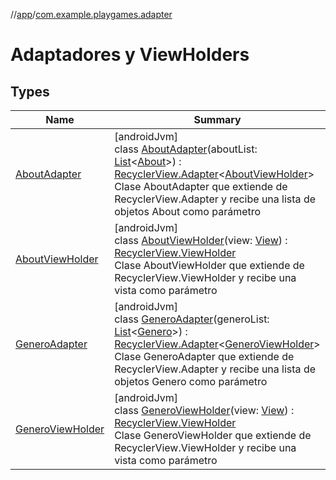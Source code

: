//[app](../../index.md)/[com.example.playgames.adapter](index.md)

# Adaptadores y ViewHolders

## Types

| Name | Summary |
|---|---|
| [AboutAdapter](-about-adapter/index.md) | [androidJvm]<br>class [AboutAdapter](-about-adapter/index.md)(aboutList: [List](https://kotlinlang.org/api/latest/jvm/stdlib/kotlin.collections/-list/index.html)&lt;[About](../com.example.playgames.model/-about/index.md)&gt;) : [RecyclerView.Adapter](https://developer.android.com/reference/kotlin/androidx/recyclerview/widget/RecyclerView.Adapter.html)&lt;[AboutViewHolder](-about-view-holder/index.md)&gt; <br>Clase AboutAdapter que extiende de RecyclerView.Adapter y recibe una lista de objetos About como parámetro |
| [AboutViewHolder](-about-view-holder/index.md) | [androidJvm]<br>class [AboutViewHolder](-about-view-holder/index.md)(view: [View](https://developer.android.com/reference/kotlin/android/view/View.html)) : [RecyclerView.ViewHolder](https://developer.android.com/reference/kotlin/androidx/recyclerview/widget/RecyclerView.ViewHolder.html)<br>Clase AboutViewHolder que extiende de RecyclerView.ViewHolder y recibe una vista como parámetro |
| [GeneroAdapter](-genero-adapter/index.md) | [androidJvm]<br>class [GeneroAdapter](-genero-adapter/index.md)(generoList: [List](https://kotlinlang.org/api/latest/jvm/stdlib/kotlin.collections/-list/index.html)&lt;[Genero](../com.example.playgames.model/-genero/index.md)&gt;) : [RecyclerView.Adapter](https://developer.android.com/reference/kotlin/androidx/recyclerview/widget/RecyclerView.Adapter.html)&lt;[GeneroViewHolder](-genero-view-holder/index.md)&gt; <br>Clase GeneroAdapter que extiende de RecyclerView.Adapter y recibe una lista de objetos Genero como parámetro |
| [GeneroViewHolder](-genero-view-holder/index.md) | [androidJvm]<br>class [GeneroViewHolder](-genero-view-holder/index.md)(view: [View](https://developer.android.com/reference/kotlin/android/view/View.html)) : [RecyclerView.ViewHolder](https://developer.android.com/reference/kotlin/androidx/recyclerview/widget/RecyclerView.ViewHolder.html)<br>Clase GeneroViewHolder que extiende de RecyclerView.ViewHolder y recibe una vista como parámetro |

